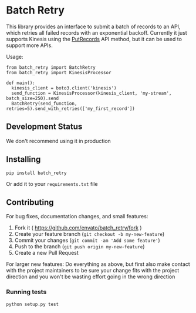 # Batch Retry

This library provides an interface to submit a batch of records to an API, which retries all failed records with an exponential backoff. Currently it just supports Kinesis using the [PutRecords](http://docs.aws.amazon.com/kinesis/latest/APIReference/API_PutRecords.html) API method, but it can be used to support more APIs.

Usage:

```
from batch_retry import BatchRetry
from batch_retry import KinesisProcessor

def main():
  kinesis_client = boto3.client('kinesis')
  send_function = KinesisProcessor(kinesis_client, 'my-stream', batch_size=250).send
  BatchRetry(send_function, retries=5).send_with_retries(['my_first_record'])
```

## Development Status

We don't recommend using it in production

## Installing

`pip install batch_retry`

Or add it to your `requirements.txt` file

## Contributing

For bug fixes, documentation changes, and small features:  
1. Fork it ( https://github.com/envato/batch_retry/fork )  
2. Create your feature branch (`git checkout -b my-new-feature`)  
3. Commit your changes (`git commit -am 'Add some feature'`)  
4. Push to the branch (`git push origin my-new-feature`)  
5. Create a new Pull Request  

For larger new features: Do everything as above, but first also make contact with the project maintainers to be sure your change fits with the project direction and you won't be wasting effort going in the wrong direction

### Running tests

```
python setup.py test
```
